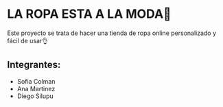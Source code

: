 # LA ROPA ESTA A LA MODA👕

Este proyecto se trata de hacer una tienda de ropa online personalizado y fácil de usar👌

## Integrantes:
- Sofia Colman 
- Ana Martinez 
- Diego Silupu
